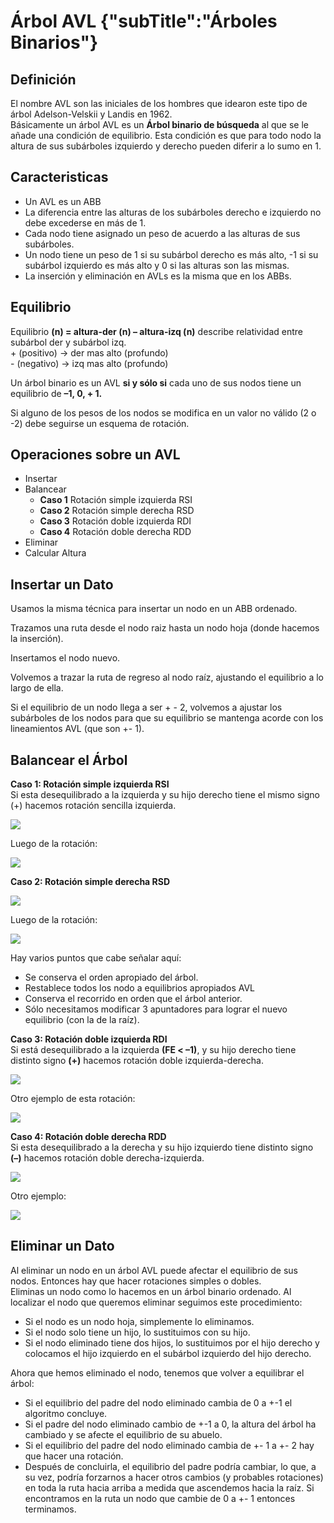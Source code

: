 # Árbol AVL {"subTitle":"Árboles Binarios"}

## Definición

El nombre AVL son las iniciales de los hombres que idearon este tipo de árbol Adelson-Velskii y Landis en 1962.  
Básicamente un árbol AVL es un **Árbol binario de búsqueda** al que se le añade una condición de equilibrio. Esta condición es que para todo nodo la altura de sus subárboles izquierdo y derecho pueden diferir a lo sumo en 1.

## Caracteristicas

- Un AVL es un ABB  
- La diferencia entre las alturas de los subárboles derecho e izquierdo no debe excederse en más de 1.  
- Cada nodo tiene asignado un peso de acuerdo a las alturas de sus subárboles.  
- Un nodo tiene un peso de 1 si su subárbol derecho es más alto, -1 si su subárbol izquierdo es más alto y 0 si las alturas son las mismas.  
- La inserción y eliminación en AVLs es la misma que en los ABBs.  

## Equilibrio

Equilibrio **(n) = altura-der (n) – altura-izq (n)** describe relatividad entre subárbol der y subárbol izq.  
\+ (positivo) -> der mas alto (profundo)  
\- (negativo) -> izq mas alto (profundo)  

Un árbol binario es un AVL **si y sólo si** cada uno de sus nodos tiene un equilibrio de **–1, 0, + 1.**

Si alguno de los pesos de los nodos se modifica en un valor no válido (2 o -2) debe seguirse un esquema de rotación.

## Operaciones sobre un AVL

- Insertar  
- Balancear  
    - **Caso 1** Rotación simple izquierda RSI  
    - **Caso 2** Rotación simple derecha RSD  
    - **Caso 3** Rotación doble izquierda RDI  
    - **Caso 4** Rotación doble derecha RDD  
- Eliminar  
- Calcular Altura  

## Insertar un Dato

Usamos la misma técnica para insertar un nodo en un ABB ordenado.  

Trazamos una ruta desde el nodo raiz hasta un nodo hoja (donde hacemos la inserción).  

Insertamos el nodo nuevo.  

Volvemos a trazar la ruta de regreso al nodo raíz, ajustando el equilibrio a lo largo de ella.  

Si el equilibrio de un nodo llega a ser + - 2, volvemos a ajustar los subárboles de los nodos para que su equilibrio se mantenga acorde con los lineamientos AVL (que son +- 1).  

## Balancear el Árbol

**Caso 1: Rotación simple izquierda RSI**  
Si esta desequilibrado a la izquierda y su hijo derecho tiene el mismo signo (+) hacemos rotación sencilla izquierda.  

![](/assets/images/avl-tree/avl_1.jpg)

Luego de la rotación:  

![](/assets/images/avl-tree/avl_2.jpg)

  
**Caso 2: Rotación simple derecha RSD**  

![](/assets/images/avl-tree/avl_3.jpg)

Luego de la rotación:  

![](/assets/images/avl-tree/avl_4.jpg)

  
Hay varios puntos que cabe señalar aquí:  
- Se conserva el orden apropiado del árbol.  
- Restablece todos los nodo a equilibrios apropiados AVL  
- Conserva el recorrido en orden que el árbol anterior.  
- Sólo necesitamos modificar 3 apuntadores para lograr el nuevo equilibrio (con la de la raíz).  
  
**Caso 3: Rotación doble izquierda RDI**  
Si está desequilibrado a la izquierda **(FE < –1)**, y su hijo derecho tiene distinto signo **(+)** hacemos rotación doble izquierda-derecha.

![](/assets/images/avl-tree/avl_11.jpg)

  
Otro ejemplo de esta rotación:  
  

![](/assets/images/avl-tree/avl_8.jpg)

  
  
**Caso 4: Rotación doble derecha RDD**  
Si esta desequilibrado a la derecha y su hijo izquierdo tiene distinto signo **(–)** hacemos rotación doble derecha-izquierda.  
  

![](/assets/images/avl-tree/avl_9.jpg)

Otro ejemplo:  

![](/assets/images/avl-tree/avl_10.jpg)

## Eliminar un Dato

Al eliminar un nodo en un árbol AVL puede afectar el equilibrio de sus nodos. Entonces hay que hacer rotaciones simples o dobles.  
Eliminas un nodo como lo hacemos en un árbol binario ordenado. Al localizar el nodo que queremos eliminar seguimos este procedimiento:  
- Si el nodo es un nodo hoja, simplemente lo eliminamos.  
- Si el nodo solo tiene un hijo, lo sustituimos con su hijo.  
- Si el nodo eliminado tiene dos hijos, lo sustituimos por el hijo derecho y colocamos el hijo izquierdo en el subárbol izquierdo del hijo derecho.  
  
Ahora que hemos eliminado el nodo, tenemos que volver a equilibrar el árbol:  
- Si el equilibrio del padre del nodo eliminado cambia de 0 a +-1 el algoritmo concluye.  
- Si el padre del nodo eliminado cambio de +-1 a 0, la altura del árbol ha cambiado y se afecte el equilibrio de su abuelo.  
- Si el equilibrio del padre del nodo eliminado cambia de +- 1 a +- 2 hay que hacer una rotación.  
- Después de concluirla, el equilibrio del padre podría cambiar, lo que, a su vez, podría forzarnos a hacer otros cambios (y probables rotaciones) en toda la ruta hacia arriba a medida que ascendemos hacia la raíz. Si encontramos en la ruta un nodo que cambie de 0 a +- 1 entonces terminamos.  
